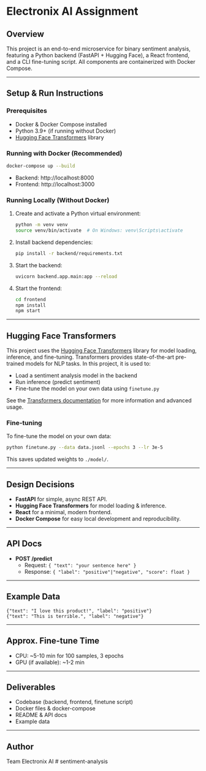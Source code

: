 # Electronix AI Assignment

## Overview
This project is an end-to-end microservice for binary sentiment analysis, featuring a Python backend (FastAPI + Hugging Face), a React frontend, and a CLI fine-tuning script. All components are containerized with Docker Compose.

---

## Setup & Run Instructions

### Prerequisites
- Docker & Docker Compose installed
- Python 3.9+ (if running without Docker)
- [Hugging Face Transformers](https://huggingface.co/docs/transformers/index) library

### Running with Docker (Recommended)
```bash
docker-compose up --build
```
- Backend: http://localhost:8000
- Frontend: http://localhost:3000

### Running Locally (Without Docker)
1. Create and activate a Python virtual environment:
    ```bash
    python -m venv venv
    source venv/bin/activate  # On Windows: venv\Scripts\activate
    ```
2. Install backend dependencies:
    ```bash
    pip install -r backend/requirements.txt
    ```
3. Start the backend:
    ```bash
    uvicorn backend.app.main:app --reload
    ```
4. Start the frontend:
    ```bash
    cd frontend
    npm install
    npm start
    ```

---

## Hugging Face Transformers
This project uses the [Hugging Face Transformers](https://huggingface.co/docs/transformers/index) library for model loading, inference, and fine-tuning. Transformers provides state-of-the-art pre-trained models for NLP tasks. In this project, it is used to:
- Load a sentiment analysis model in the backend
- Run inference (predict sentiment)
- Fine-tune the model on your own data using `finetune.py`

See the [Transformers documentation](https://huggingface.co/docs/transformers/index) for more information and advanced usage.

### Fine-tuning
To fine-tune the model on your own data:
```bash
python finetune.py --data data.jsonl --epochs 3 --lr 3e-5
```
This saves updated weights to `./model/`.

---

## Design Decisions
- **FastAPI** for simple, async REST API.
- **Hugging Face Transformers** for model loading & inference.
- **React** for a minimal, modern frontend.
- **Docker Compose** for easy local development and reproducibility.

---

## API Docs
- **POST /predict**
  - Request: `{ "text": "your sentence here" }`
  - Response: `{ "label": "positive"|"negative", "score": float }`

---

## Example Data
```
{"text": "I love this product!", "label": "positive"}
{"text": "This is terrible.", "label": "negative"}
```

---

## Approx. Fine-tune Time
- CPU: ~5-10 min for 100 samples, 3 epochs
- GPU (if available): ~1-2 min

---

## Deliverables
- Codebase (backend, frontend, finetune script)
- Docker files & docker-compose
- README & API docs
- Example data

---

## Author
Team Electronix AI
#   s e n t i m e n t - a n a l y s i s  
 